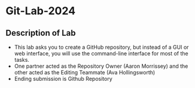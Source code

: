 # Git-Lab-2024
## **Description of Lab** 
- This lab asks you to create a GitHub repository, but instead of a GUI or web interface, you will use the
command-line interface for most of the tasks.
- One partner acted as the Repository Owner (Aaron Morrissey) and the other acted as the Editing Teammate (Ava Hollingsworth)
- Ending submission is Github Repository

